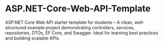 # ASP.NET-Core-Web-API-Template
ASP.NET Core Web API starter template for students – A clean, well-structured example project demonstrating controllers, services, repositories, DTOs, EF Core, and Swagger. Ideal for learning best practices and building scalable APIs.
